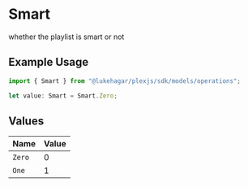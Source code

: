 # Smart

whether the playlist is smart or not

## Example Usage

```typescript
import { Smart } from "@lukehagar/plexjs/sdk/models/operations";

let value: Smart = Smart.Zero;
```

## Values

| Name   | Value  |
| ------ | ------ |
| `Zero` | 0      |
| `One`  | 1      |